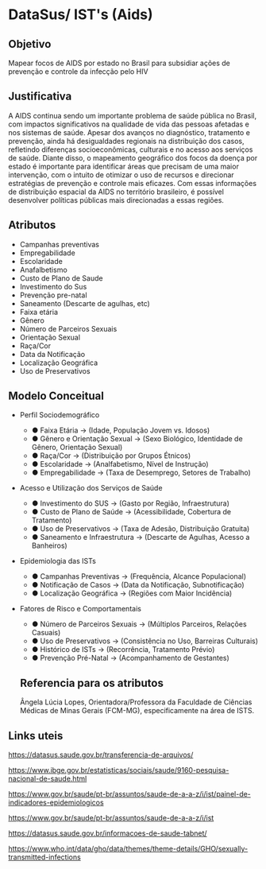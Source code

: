 # DataSus/ IST's (Aids)

## Objetivo ##

Mapear focos de AIDS por estado no Brasil para subsidiar ações de prevenção e controle da infecção pelo HIV

## Justificativa ##

A AIDS continua sendo um importante problema de saúde pública no Brasil, com impactos significativos na qualidade de vida das pessoas afetadas e nos sistemas de saúde. Apesar dos avanços no diagnóstico, tratamento e prevenção, ainda há desigualdades regionais na distribuição dos casos, refletindo diferenças socioeconômicas, culturais e no acesso aos serviços de saúde. Diante disso, o mapeamento geográfico dos focos da doença por estado é importante para identificar áreas que precisam de uma maior intervenção, com o intuito de otimizar o uso de recursos e direcionar estratégias de prevenção e controle mais eficazes. Com essas informações de distribuição espacial da AIDS no território brasileiro, é possível desenvolver políticas públicas mais direcionadas a essas regiões.

## Atributos ##

- Campanhas preventivas
- Empregabilidade
- Escolaridade 
- Anafalbetismo
- Custo de Plano de Saude
- Investimento do Sus
- Prevenção pre-natal
- Saneamento (Descarte de agulhas, etc)
- Faixa etária
- Gênero
- Número de Parceiros Sexuais
- Orientação Sexual
- Raça/Cor
- Data da Notificação
- Localização Geográfica
- Uso de Preservativos

## Modelo Conceitual ##
- Perfil Sociodemográfico
  - ● Faixa Etária → (Idade, População Jovem vs. Idosos)
  - ● Gênero e Orientação Sexual → (Sexo Biológico, Identidade de Gênero, Orientação Sexual)
  - ● Raça/Cor → (Distribuição por Grupos Étnicos)
  - ● Escolaridade → (Analfabetismo, Nível de Instrução)
  - ● Empregabilidade → (Taxa de Desemprego, Setores de Trabalho)

- Acesso e Utilização dos Serviços de Saúde
  - ● Investimento do SUS → (Gasto por Região, Infraestrutura)
  - ● Custo de Plano de Saúde → (Acessibilidade, Cobertura de Tratamento)
  - ● Uso de Preservativos → (Taxa de Adesão, Distribuição Gratuita)
  - ● Saneamento e Infraestrutura → (Descarte de Agulhas, Acesso a Banheiros)

- Epidemiologia das ISTs
  - ● Campanhas Preventivas → (Frequência, Alcance Populacional)
  - ● Notificação de Casos → (Data da Notificação, Subnotificação)
  - ● Localização Geográfica → (Regiões com Maior Incidência)

- Fatores de Risco e Comportamentais
  - ● Número de Parceiros Sexuais → (Múltiplos Parceiros, Relações Casuais)
  - ● Uso de Preservativos → (Consistência no Uso, Barreiras Culturais)
  - ● Histórico de ISTs → (Recorrência, Tratamento Prévio)
  - ● Prevenção Pré-Natal → (Acompanhamento de Gestantes)
 
  ## Referencia para os atributos ##

  Ângela Lúcia Lopes, Orientadora/Professora da Faculdade de Ciências Médicas de Minas Gerais (FCM-MG), especificamente na área de ISTS. 
  


## Links uteis ##

https://datasus.saude.gov.br/transferencia-de-arquivos/

https://www.ibge.gov.br/estatisticas/sociais/saude/9160-pesquisa-nacional-de-saude.html

https://www.gov.br/saude/pt-br/assuntos/saude-de-a-a-z/i/ist/painel-de-indicadores-epidemiologicos

https://www.gov.br/saude/pt-br/assuntos/saude-de-a-a-z/i/ist

https://datasus.saude.gov.br/informacoes-de-saude-tabnet/

https://www.who.int/data/gho/data/themes/theme-details/GHO/sexually-transmitted-infections
